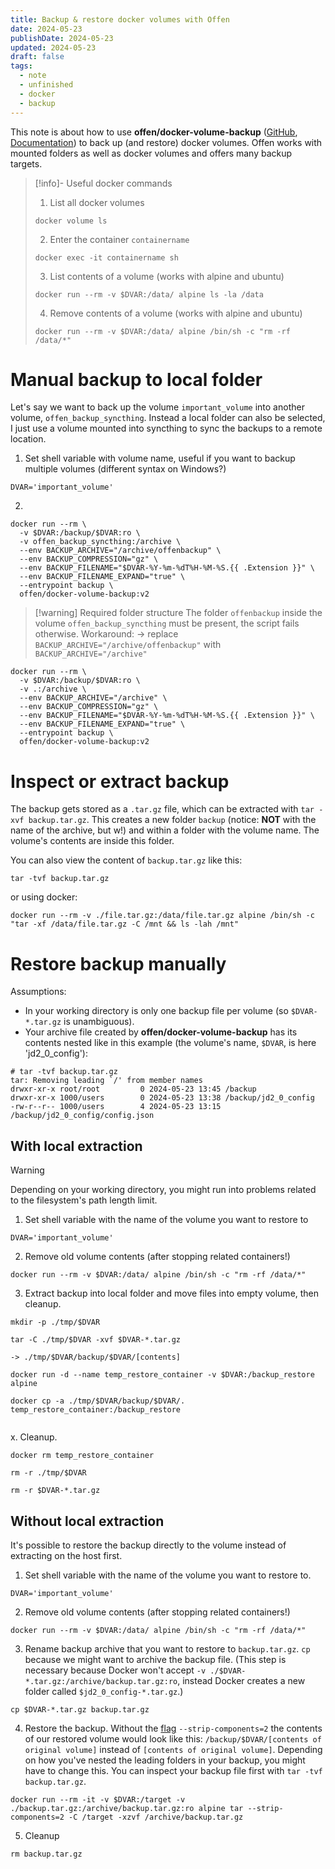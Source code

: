 ```yaml
---
title: Backup & restore docker volumes with Offen
date: 2024-05-23
publishDate: 2024-05-23
updated: 2024-05-23
draft: false
tags:
  - note
  - unfinished
  - docker
  - backup
---
```

 
This note is about how to use **offen/docker-volume-backup** ([GitHub](https://github.com/offen/docker-volume-backup), [Documentation](https://offen.github.io/docker-volume-backup/)) to back up (and restore) docker volumes. Offen works with mounted folders as well as docker volumes and offers many backup targets.

>[!info]- Useful docker commands
> 1. List all docker volumes
> ```shell
> docker volume ls
>```
>
> 2. Enter the container `containername`
> ```shell
> docker exec -it containername sh
>```
>
>3. List contents of a volume (works with alpine and ubuntu)
>```shell
>docker run --rm -v $DVAR:/data/ alpine ls -la /data
>```
>
>4. Remove contents of a volume (works with alpine and ubuntu)
>```shell
>docker run --rm -v $DVAR:/data/ alpine /bin/sh -c "rm -rf /data/*"
>```

# Manual backup to local folder

Let's say we want to back up the volume `important_volume` into another volume, `offen_backup_syncthing`. Instead a local folder can also be selected, I just use a volume mounted into syncthing to sync the backups to a remote location.

1. Set shell variable with volume name, useful if you want to backup multiple volumes (different syntax on Windows?)

```shell
DVAR='important_volume'
```

2. 

```shell {4} title="Create Backup in syncthing volume (with subdirectory)"
docker run --rm \
  -v $DVAR:/backup/$DVAR:ro \
  -v offen_backup_syncthing:/archive \
  --env BACKUP_ARCHIVE="/archive/offenbackup" \
  --env BACKUP_COMPRESSION="gz" \
  --env BACKUP_FILENAME="$DVAR-%Y-%m-%dT%H-%M-%S.{{ .Extension }}" \
  --env BACKUP_FILENAME_EXPAND="true" \
  --entrypoint backup \
  offen/docker-volume-backup:v2
```

> [!warning] Required folder structure
> The folder `offenbackup` inside the volume `offen_backup_syncthing` must be present, the script fails otherwise. Workaround: -> replace `BACKUP_ARCHIVE="/archive/offenbackup"` with `BACKUP_ARCHIVE="/archive"`

```shell {3,4} title="Create Backup in current folder (no subdirectory)"
docker run --rm \
  -v $DVAR:/backup/$DVAR:ro \
  -v .:/archive \
  --env BACKUP_ARCHIVE="/archive" \
  --env BACKUP_COMPRESSION="gz" \
  --env BACKUP_FILENAME="$DVAR-%Y-%m-%dT%H-%M-%S.{{ .Extension }}" \
  --env BACKUP_FILENAME_EXPAND="true" \
  --entrypoint backup \
  offen/docker-volume-backup:v2
```

# Inspect or extract backup

The backup gets stored as a `.tar.gz` file, which can be extracted with `tar -xvf backup.tar.gz`. This creates a new folder `backup` (notice: **NOT** with the name of the archive, but w!) and within a folder with the volume name. The volume's contents are inside this folder.

You can also view the content of `backup.tar.gz` like this:

```shell
tar -tvf backup.tar.gz
```

or using docker:

```shell
docker run --rm -v ./file.tar.gz:/data/file.tar.gz alpine /bin/sh -c "tar -xf /data/file.tar.gz -C /mnt && ls -lah /mnt"
```

# Restore backup manually

Assumptions:
- In your working directory is only one backup file per volume (so `$DVAR-*.tar.gz` is unambiguous).
- Your archive file created by **offen/docker-volume-backup** has its contents nested like in this example (the volume's name, `$DVAR`, is here 'jd2_0_config'):

```
# tar -tvf backup.tar.gz
tar: Removing leading `/' from member names
drwxr-xr-x root/root         0 2024-05-23 13:45 /backup
drwxr-xr-x 1000/users        0 2024-05-23 13:38 /backup/jd2_0_config
-rw-r--r-- 1000/users        4 2024-05-23 13:15 /backup/jd2_0_config/config.json
```

## With local extraction

> [!warning]
> Depending on your working directory, you might run into problems related to the filesystem's path length limit.

1. Set shell variable with the name of the volume you want to restore to

```shell
DVAR='important_volume'
```

2. Remove old volume contents (after stopping related containers!)

```shell
docker run --rm -v $DVAR:/data/ alpine /bin/sh -c "rm -rf /data/*"
```

3. Extract backup into local folder and move files into empty volume, then cleanup.

```shell
mkdir -p ./tmp/$DVAR

tar -C ./tmp/$DVAR -xvf $DVAR-*.tar.gz

-> ./tmp/$DVAR/backup/$DVAR/[contents]

docker run -d --name temp_restore_container -v $DVAR:/backup_restore alpine
  
docker cp -a ./tmp/$DVAR/backup/$DVAR/. temp_restore_container:/backup_restore


```

x. Cleanup.

```shell
docker rm temp_restore_container

rm -r ./tmp/$DVAR

rm -r $DVAR-*.tar.gz
```

## Without local extraction

It's possible to restore the backup directly to the volume instead of extracting on the host first.

1. Set shell variable with the name of the volume you want to restore to.

```shell
DVAR='important_volume'
```

2. Remove old volume contents (after stopping related containers!)

```shell
docker run --rm -v $DVAR:/data/ alpine /bin/sh -c "rm -rf /data/*"
```

3. Rename backup archive that you want to restore to `backup.tar.gz`. `cp` because we might want to archive the backup file. (This step is necessary because Docker won't accept `-v ./$DVAR-*.tar.gz:/archive/backup.tar.gz:ro`, instead Docker creates a new folder called `$jd2_0_config-*.tar.gz`.)

```shell
cp $DVAR-*.tar.gz backup.tar.gz
```

4. Restore the backup. Without the [flag](https://askubuntu.com/questions/749592/extract-specific-folder-from-tarball-into-specific-folder) `--strip-components=2` the contents of our restored volume would look like this: `/backup/$DVAR/[contents of original volume]` instead of `[contents of original volume]`. Depending on how you've nested the leading folders in your backup, you might have to change this. You can inspect your backup file first with `tar -tvf backup.tar.gz`.

```shell
docker run --rm -it -v $DVAR:/target -v ./backup.tar.gz:/archive/backup.tar.gz:ro alpine tar --strip-components=2 -C /target -xzvf /archive/backup.tar.gz
```

5. Cleanup

```shell
rm backup.tar.gz
```